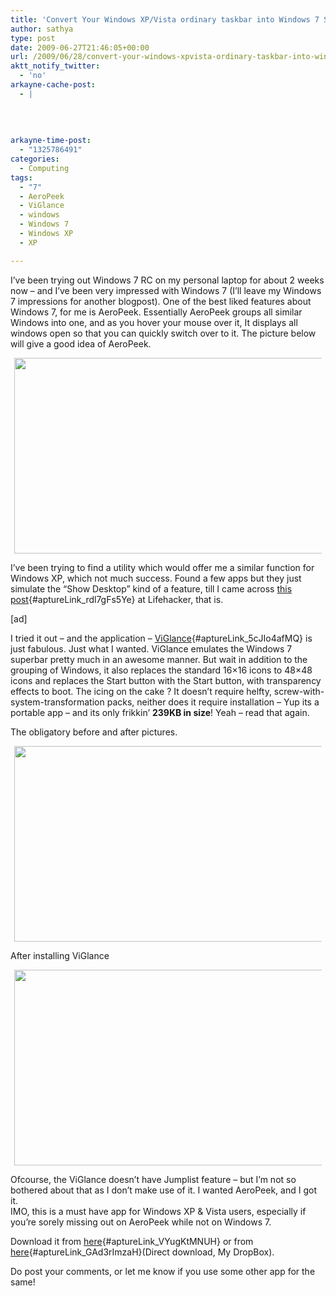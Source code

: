 ```yaml
---
title: 'Convert Your Windows XP/Vista ordinary taskbar into Windows 7 Superbar and Get AeroPeek in Windows XP & Vista'
author: sathya
type: post
date: 2009-06-27T21:46:05+00:00
url: /2009/06/28/convert-your-windows-xpvista-ordinary-taskbar-into-windows-7-superbar-and-get-aeropeek-in-windows-xp-vista/
aktt_notify_twitter:
  - 'no'
arkayne-cache-post:
  - |
    
    
    
    
arkayne-time-post:
  - "1325786491"
categories:
  - Computing
tags:
  - "7"
  - AeroPeek
  - ViGlance
  - windows
  - Windows 7
  - Windows XP
  - XP

---
```

I&#8217;ve been trying out Windows 7 RC on my personal laptop for about 2 weeks now &#8211; and I&#8217;ve been very impressed with Windows 7 (I&#8217;ll leave my Windows 7 impressions for another blogpost). One of the best liked features about Windows 7, for me is AeroPeek. Essentially AeroPeek groups all similar Windows into one, and as you hover your mouse over it, It displays all windows open so that you can quickly switch over to it. The picture below will give a good idea of AeroPeek.

<!--more-->

<a id="aptureLink_IwKEfEsVeu" style="margin: 0pt auto; padding: 0px 6px; text-align: center; display: block;" href="http://www.flickr.com/photos/sathyabhat/3666391564/"><img style="border: 0px none;" title="win 7 aero peek" src="http://static.flickr.com/3619/3666391564_a9862dc103.jpg" alt="" width="500" height="313" /></a>

I&#8217;ve been trying to find a utility which would offer me a similar function for Windows XP, which not much success. Found a few apps but they just simulate the &#8220;Show Desktop&#8221; kind of a feature, till I came across [this post][1]{#aptureLink_rdl7gFs5Ye} at Lifehacker, that is.

[ad]

I tried it out &#8211; and the application &#8211; [ViGlance][2]{#aptureLink_5cJIo4afMQ} is just fabulous. Just what I wanted. ViGlance emulates the Windows 7 superbar pretty much in an awesome manner. But wait in addition to the grouping of Windows, it also replaces the standard 16&#215;16 icons to 48&#215;48 icons and replaces the Start button with the Start button, with transparency effects to boot. The icing on the cake ? It doesn&#8217;t require helfty, screw-with-system-transformation packs, neither does it require installation &#8211; Yup its a portable app &#8211; and its only frikkin&#8217; **239KB in size**! Yeah &#8211; read that again.

The obligatory before and after pictures.

<a id="aptureLink_F2YCX552b0" style="margin: 0pt auto; padding: 0px 6px; text-align: center; display: block;" href="http://www.flickr.com/photos/sathyabhat/3665626579/"><img style="border: 0px none;" title="Windows XP, before installing ViGlance" src="http://farm4.static.flickr.com/3399/3665626579_b7952418ec.jpg" alt="" width="500" height="313" /></a>

After installing ViGlance

<a id="aptureLink_sokNAYkt8F" style="margin: 0pt auto; padding: 0px 6px; text-align: center; display: block;" href="http://www.flickr.com/photos/sathyabhat/3666481812/"><img style="border: 0px none;" title="Windows XP, after installing ViGlance" src="http://farm4.static.flickr.com/3323/3666481812_5d11ebd0ea.jpg" alt="" width="500" height="313" /></a>

Ofcourse, the ViGlance doesn&#8217;t have Jumplist feature &#8211; but I&#8217;m not so bothered about that as I don&#8217;t make use of it. I wanted AeroPeek, and I got it.  
IMO, this is a must have app for Windows XP & Vista users, especially if you&#8217;re sorely missing out on AeroPeek while not on Windows 7.

Download it from [here][2]{#aptureLink_VYugKtMNUH} or from [here][3]{#aptureLink_GAd3rImzaH}(Direct download, My DropBox).

Do post your comments, or let me know if you use some other app for the same!

 [1]: http://lifehacker.com/5288408/viglance-converts-the-vanilla-taskbar-into-a-windows-7+like-superbar
 [2]: http://www.lee-soft.com/viglance/
 [3]: http://files.getdropbox.com/u/3353/ViGlance%20OneStep.zip
